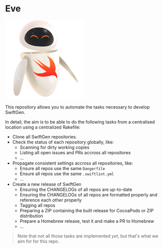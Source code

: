 # Eve

![SwiftGen's Eve logo](logo/logo-256.png)

This repository allows you to automate the tasks necessary to develop SwiftGen.

In detail, the aim is to be able to do the following tasks from a centralised location using a centralized Rakefile:

* Clone all SwiftGen repositories.
* Check the status of each repository globally, like:
  * Scanning for dirty working copies
  * Listing all open issues and PRs accross all repositores
  * …
* Propagate consistent settings accross all repositories, like:
  * Ensure all repos use the same `Dangerfile`
  * Ensure all repos use the same `.swiftlint.yml`
  * …
* Create a new release of SwiftGen
  * Ensuring the CHANGELOGs of all repos are up-to-date
  * Ensuring the CHANGELOGs of all repos are formatted properly and reference each other properly
  * Tagging all repos
  * Preparing a ZIP containing the built release for CocoaPods or ZIP distribution
  * Prepare a Homebrew release, test it and make a PR to Homebrew
  * …

> Note that not all those tasks are implemented _yet_, but that's what we aim for for this repo.

